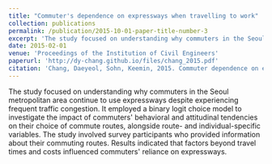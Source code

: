 ```yaml
---
title: "Commuter's dependence on expressways when travelling to work"
collection: publications
permalink: /publication/2015-10-01-paper-title-number-3
excerpt: 'The study focused on understanding why commuters in the Seoul metropolitan area continue to use expressways despite experiencing frequent traffic congestion. It employed a binary logit choice model to investigate the impact of commuters' behavioral and attitudinal tendencies on their choice of commute routes, alongside route- and individual-specific variables. The study involved survey participants who provided information about their commuting routes. Results indicated that factors beyond travel times and costs influenced commuters' reliance on expressways.'
date: 2015-02-01
venue: 'Proceedings of the Institution of Civil Engineers'
paperurl: 'http://dy-chang.github.io/files/chang_2015.pdf'
citation: 'Chang, Daeyeol, Sohn, Keemin, 2015. Commuter dependence on expressways when travelling to work. Proc. Inst. Civil Eng. – Transp. 168 (1), 23–33.'
---
```


The study focused on understanding why commuters in the Seoul metropolitan area continue to use expressways despite experiencing frequent traffic congestion. It employed a binary logit choice model to investigate the impact of commuters' behavioral and attitudinal tendencies on their choice of commute routes, alongside route- and individual-specific variables. The study involved survey participants who provided information about their commuting routes. Results indicated that factors beyond travel times and costs influenced commuters' reliance on expressways.
